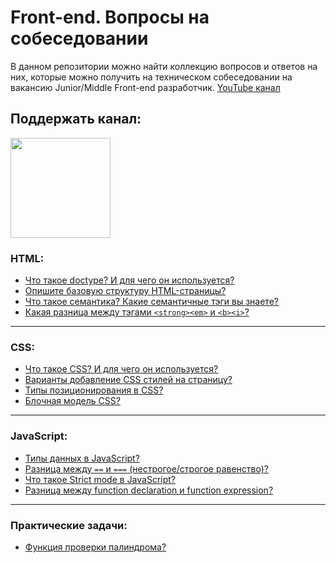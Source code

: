 #  Front-end. Вопросы на собеседовании
В данном репозитории можно найти коллекцию вопросов и ответов на них, которые можно получить на техническом собеседовании на вакансию Junior/Middle Front-end разработчик.
[YouTube канал](https://youtube.com/c/YauhenKavalchuk)

## Поддержать канал:

<a href="https://www.patreon.com/YauhenKavalchuk" target="_blank">
  <img src="https://c5.patreon.com/external/logo/become_a_patron_button@2x.png" width="160">
</a>

### HTML:
- [Что такое doctype? И для чего он используется?]()
- [Опишите базовую структуру HTML-страницы?]()
- [Что такое семантика? Какие семантичные тэги вы знаете?]()
- [Какая разница между тэгами `<strong><em>` и `<b><i>`?]()
---

### CSS:
- [Что такое CSS? И для чего он используется?]()
- [Варианты добавление CSS стилей на страницу?]()
- [Типы позиционирования в CSS?]()
- [Блочная модель CSS?]()
---

### JavaScript:
- [Типы данных в JavaScript?]()
- [Разница между `==` и `===` (нестрогое/строгое равенство)?]()
- [Что такое Strict mode в JavaScript?]()
- [Разница между function declaration и function expression?]()
---

### Практические задачи:
- [Функция проверки палиндрома?]()
